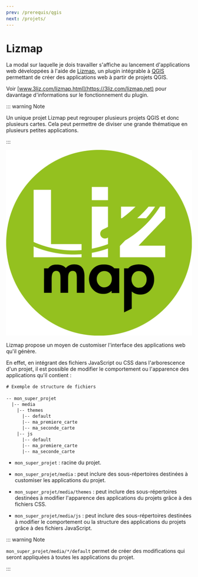 ```yaml
---
prev: /prerequis/qgis
next: /projets/
---
```


# Lizmap

La modal sur laquelle je dois travailler s'affiche au lancement d'applications web développées à l'aide de [Lizmap](https://3liz.com/lizmap.html), un plugin intégrable à [QGIS](https://qgis.org) permettant de créer des applications web à partir de projets QGIS.

Voir [www.3liz.com/lizmap.html](https://3liz.com/lizmap.net) pour davantage d'informations sur le fonctionnement du plugin.

::: warning Note

Un unique projet Lizmap peut regrouper plusieurs projets QGIS et donc plusieurs cartes. Cela peut permettre de diviser une grande thématique en plusieurs petites applications.

:::

![logolizmap](../assets/images/lizmap.png "Logo Lizmap")

Lizmap propose un moyen de customiser l'interface des applications web qu'il génère.

En effet, en intégrant des fichiers JavaScript ou CSS dans l'arborescence d'un projet, il est possible de modifier le comportement ou l'apparence des applications qu'il contient :

```shell
# Exemple de structure de fichiers

-- mon_super_projet
  |-- media
    |-- themes
      |-- default
      |-- ma_premiere_carte
      |-- ma_seconde_carte
    |-- js
      |-- default
      |-- ma_premiere_carte
      |-- ma_seconde_carte
```

- `mon_super_projet` : racine du projet.

- `mon_super_projet/media` : peut inclure des sous-répertoires destinées à customiser les applications du projet.

- `mon_super_projet/media/themes` : peut inclure des sous-répertoires destinées à modifier l'apparence des applications du projets grâce à des fichiers CSS.

- `mon_super_projet/media/js` : peut inclure des sous-répertoires destinées à modifier le comportement ou la structure des applications du projets grâce à des fichiers JavaScript.

::: warning Note

`mon_super_projet/media/*/default` permet de créer des modifications qui seront appliquées à toutes les applications du projet.

:::
